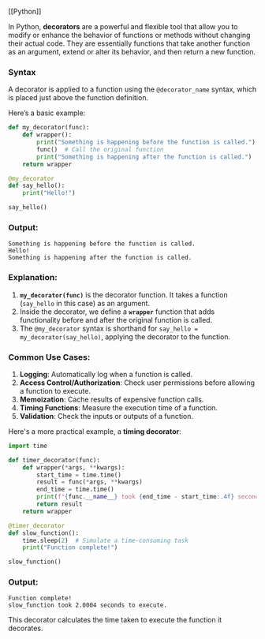 [[Python]]

In Python, **decorators** are a powerful and flexible tool that allow you to modify or enhance the behavior of functions or methods without changing their actual code. They are essentially functions that take another function as an argument, extend or alter its behavior, and then return a new function.

### Syntax
A decorator is applied to a function using the `@decorator_name` syntax, which is placed just above the function definition.

Here’s a basic example:

```python
def my_decorator(func):
    def wrapper():
        print("Something is happening before the function is called.")
        func()  # Call the original function
        print("Something is happening after the function is called.")
    return wrapper

@my_decorator
def say_hello():
    print("Hello!")

say_hello()
```

### Output:
```
Something is happening before the function is called.
Hello!
Something is happening after the function is called.
```

### Explanation:
1. **`my_decorator(func)`** is the decorator function. It takes a function (`say_hello` in this case) as an argument.
2. Inside the decorator, we define a **`wrapper`** function that adds functionality before and after the original function is called.
3. The `@my_decorator` syntax is shorthand for `say_hello = my_decorator(say_hello)`, applying the decorator to the function.

### Common Use Cases:
1. **Logging**: Automatically log when a function is called.
2. **Access Control/Authorization**: Check user permissions before allowing a function to execute.
3. **Memoization**: Cache results of expensive function calls.
4. **Timing Functions**: Measure the execution time of a function.
5. **Validation**: Check the inputs or outputs of a function.

Here's a more practical example, a **timing decorator**:

```python
import time

def timer_decorator(func):
    def wrapper(*args, **kwargs):
        start_time = time.time()
        result = func(*args, **kwargs)
        end_time = time.time()
        print(f"{func.__name__} took {end_time - start_time:.4f} seconds to execute.")
        return result
    return wrapper

@timer_decorator
def slow_function():
    time.sleep(2)  # Simulate a time-consuming task
    print("Function complete!")

slow_function()
```

### Output:
```
Function complete!
slow_function took 2.0004 seconds to execute.
```

This decorator calculates the time taken to execute the function it decorates.